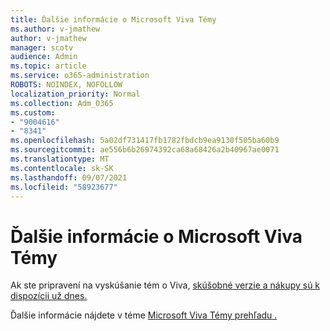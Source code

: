 ```yaml
---
title: Ďalšie informácie o Microsoft Viva Témy
ms.author: v-jmathew
author: v-jmathew
manager: scotv
audience: Admin
ms.topic: article
ms.service: o365-administration
ROBOTS: NOINDEX, NOFOLLOW
localization_priority: Normal
ms.collection: Adm_O365
ms.custom:
- "9004616"
- "8341"
ms.openlocfilehash: 5a02df731417fb1782fbdcb9ea9130f505ba60b9
ms.sourcegitcommit: ae556b6b26974392ca68a68426a2b40967ae0071
ms.translationtype: MT
ms.contentlocale: sk-SK
ms.lasthandoff: 09/07/2021
ms.locfileid: "58923677"
---
```

# <a name="learn-more-about-microsoft-viva-topics"></a>Ďalšie informácie o Microsoft Viva Témy

Ak ste pripravení na vyskúšanie tém o Viva, [skúšobné verzie a nákupy sú k dispozícii už dnes.](https://aka.ms/BuyVivaTopics) 

Ďalšie informácie nájdete v téme [Microsoft Viva Témy prehľadu .](https://docs.microsoft.com/microsoft-365/knowledge/topic-experiences-overview) 
